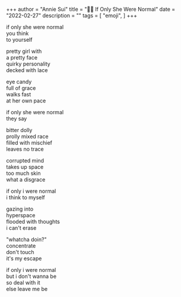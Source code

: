+++
author = "Annie Sui"
title = "👱‍♀️ If Only She Were Normal"
date = "2022-02-27"
description = ""
tags = [
    "emoji",
]
+++

if only she were normal <br>
you think <br>
to yourself <br>

pretty girl with <br>
a pretty face <br>
quirky personality <br>
decked with lace <br>

eye candy <br>
full of grace <br>
walks fast <br>
at her own pace <br>

if only she were normal <br>
they say <br>

bitter dolly <br>
prolly mixed race <br>
filled with mischief <br>
leaves no trace

corrupted mind <br>
takes up space <br>
too much skin <br>
what a disgrace <br>

if only i were normal <br>
i think to myself <br>

gazing into <br>
hyperspace <br>
flooded with thoughts <br>
i can't erase

"whatcha doin?" <br>
concentrate <br>
don't touch <br>
it's my escape <br>

if only i were normal <br>
but i don't wanna be <br>
so deal with it <br>
else leave me be


